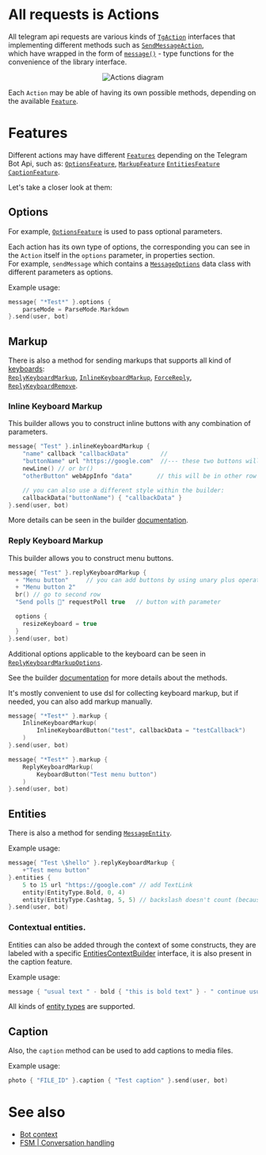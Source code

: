 # All requests is Actions
All telegram api requests are various kinds of [`TgAction`](https://vendelieu.github.io/telegram-bot/telegram-bot/eu.vendeli.tgbot.interfaces.action/-tg-action/index.html) interfaces that implementing different methods such as [`SendMessageAction`](https://vendelieu.github.io/telegram-bot/telegram-bot/eu.vendeli.tgbot.api.message/-send-message-action/index.html), \
which have wrapped in the form of [`message()`](https://vendelieu.github.io/telegram-bot/telegram-bot/eu.vendeli.tgbot.api.message/message.html) - type functions for the convenience of the library interface.

<p align="center">
    <img src="https://github.com/vendelieu/telegram-bot/assets/3987067/2d097d60-1907-4ca1-8ad3-3ee8d223f8eb" alt="Actions diagram" />
</p>

Each `Action` may be able of having its own possible methods, depending on the available [`Feature`](https://vendelieu.github.io/telegram-bot/telegram-bot/eu.vendeli.tgbot.interfaces.features/-feature/index.html).

# Features

Different actions may have different [`Features`](https://vendelieu.github.io/telegram-bot/telegram-bot/eu.vendeli.tgbot.interfaces.features/-feature/index.html) depending on the Telegram Bot Api, such as:
[`OptionsFeature`](https://vendelieu.github.io/telegram-bot/telegram-bot/eu.vendeli.tgbot.interfaces.features/-options-feature/index.html),
[`MarkupFeature`](https://vendelieu.github.io/telegram-bot/telegram-bot/eu.vendeli.tgbot.interfaces.features/-markup-feature/index.html)
[`EntitiesFeature`](https://vendelieu.github.io/telegram-bot/telegram-bot/eu.vendeli.tgbot.interfaces.features/-entities-feature/index.html)
[`CaptionFeature`](https://vendelieu.github.io/telegram-bot/telegram-bot/eu.vendeli.tgbot.interfaces.features/-caption-feature/index.html).

Let's take a closer look at them:

## Options
For example, [`OptionsFeature`](https://vendelieu.github.io/telegram-bot/telegram-bot/eu.vendeli.tgbot.interfaces.features/-options-feature/index.html) is used to pass optional parameters.

Each action has its own type of options, the corresponding you can see in the `Action` itself in the `options` parameter, in properties section. \
For example, `sendMessage` which contains a [`MessageOptions`](https://vendelieu.github.io/telegram-bot/telegram-bot/eu.vendeli.tgbot.types.internal.options/-message-options/index.html) data class with different parameters as options.

Example usage:

```kotlin
message{ "*Test*" }.options {
    parseMode = ParseMode.Markdown
}.send(user, bot)
```
## Markup

There is also a method for sending markups that supports all kind of [keyboards](https://vendelieu.github.io/telegram-bot/telegram-bot/eu.vendeli.tgbot.interfaces.marker/-keyboard/index.html): \
[`ReplyKeyboardMarkup`](https://vendelieu.github.io/telegram-bot/telegram-bot/eu.vendeli.tgbot.types.keyboard/-reply-keyboard-markup/index.html), [`InlineKeyboardMarkup`](https://vendelieu.github.io/telegram-bot/telegram-bot/eu.vendeli.tgbot.types.keyboard/-inline-keyboard-markup/index.html), [`ForceReply`](https://vendelieu.github.io/telegram-bot/telegram-bot/eu.vendeli.tgbot.types.keyboard/-force-reply/index.html), [`ReplyKeyboardRemove`](https://vendelieu.github.io/telegram-bot/telegram-bot/eu.vendeli.tgbot.types.keyboard/-reply-keyboard-remove/index.html).

### Inline Keyboard Markup

This builder allows you to construct inline buttons with any combination of parameters.

```kotlin
message{ "Test" }.inlineKeyboardMarkup {
    "name" callback "callbackData"         //
    "buttonName" url "https://google.com"  //--- these two buttons will be in the same row.
    newLine() // or br()
    "otherButton" webAppInfo "data"       // this will be in other row

    // you can also use a different style within the builder:
    callbackData("buttonName") { "callbackData" }
}.send(user, bot)

```

More details can be seen in the builder [documentation](https://vendelieu.github.io/telegram-bot/telegram-bot/eu.vendeli.tgbot.utils.builders/-inline-keyboard-markup-builder/index.html).

### Reply Keyboard Markup

This builder allows you to construct menu buttons.

```kotlin
message{ "Test" }.replyKeyboardMarkup {
  + "Menu button"     // you can add buttons by using unary plus operator
  + "Menu button 2"
  br() // go to second row
  "Send polls 👀" requestPoll true   // button with parameter

  options {
    resizeKeyboard = true
  }
}.send(user, bot)
```

Additional options applicable to the keyboard can be seen in [`ReplyKeyboardMarkupOptions`](https://vendelieu.github.io/telegram-bot/telegram-bot/eu.vendeli.tgbot.types.internal.options/-reply-keyboard-markup-options/index.html).

See the builder [documentation](https://vendelieu.github.io/telegram-bot/-telegram%20-bot/eu.vendeli.tgbot.utils.builders/-reply-keyboard-markup-builder/index.html) for more details about the methods.

It's mostly convenient to use dsl for collecting keyboard markup, but if needed, you can also add markup manually.

```kotlin
message{ "*Test*" }.markup {
    InlineKeyboardMarkup(
        InlineKeyboardButton("test", callbackData = "testCallback")
    )
}.send(user, bot)

```

```kotlin
message{ "*Test*" }.markup {
    ReplyKeyboardMarkup(
        KeyboardButton("Test menu button")
    )
}.send(user, bot)
```

## Entities
There is also a method for sending [`MessageEntity`](https://vendelieu.github.io/telegram-bot/telegram-bot/eu.vendeli.tgbot.types.msg/-message-entity/index.html).

Example usage:

```kotlin
message{ "Test \$hello" }.replyKeyboardMarkup {
    +"Test menu button"
}.entities {
    5 to 15 url "https://google.com" // add TextLink
    entity(EntityType.Bold, 0, 4)
    entity(EntityType.Cashtag, 5, 5) // backslash doesn't count (because it's used for compiler)
}.send(user, bot)
```

### Contextual entities.

Entities can also be added through the context of some constructs, they are labeled with a specific [EntitiesContextBuilder](https://vendelieu.github.io/telegram-bot/telegram-bot/eu.vendeli.tgbot.utils.builders/-entities-ctx-builder/index.html) interface, it is also present in the caption feature.

Example usage:

```kotlin
message { "usual text " - bold { "this is bold text" } - " continue usual" }.send(user, bot)
```

All kinds of [entity types](https://vendelieu.github.io/telegram-bot/telegram-bot/eu.vendeli.tgbot.types.msg/-entity-type/index.html) are supported.

## Caption
Also, the `caption` method can be used to add captions to media files.

Example usage:

```kotlin
photo { "FILE_ID" }.caption { "Test caption" }.send(user, bot)
```


# See also

* [Bot context](Bot-Context)
* [FSM | Conversation handling](FSM-and-Conversation-handling)
